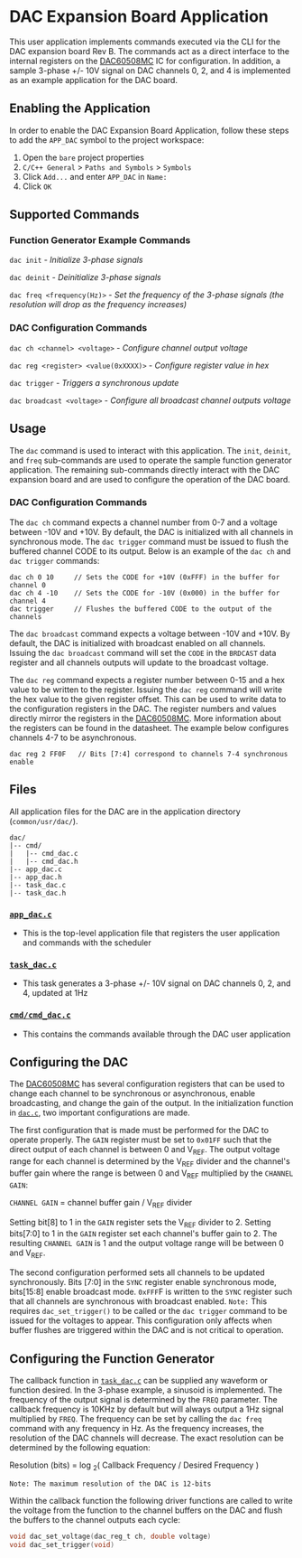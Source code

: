 # DAC Expansion Board Application

This user application implements commands executed via the CLI for the DAC expansion board Rev B. The commands act as a direct interface to the internal registers on the [DAC60508MC](https://github.com/Severson-Group/AMDC-Hardware/blob/develop/Accessories/ExpansionBoard_DAC/REV20200720B/datasheets/dac60508.pdf) IC for configuration. In addition, a sample 3-phase +/- 10V signal on DAC channels 0, 2, and 4 is implemented as an example application for the DAC board.

## Enabling the Application

In order to enable the DAC Expansion Board Application, follow these steps to add the `APP_DAC` symbol to the project workspace:

1. Open the `bare` project properties
2. `C/C++ General` > `Paths and Symbols` > `Symbols`
3. Click `Add...` and enter `APP_DAC` in `Name:`
4. Click `OK`

## Supported Commands

### Function Generator Example Commands
`dac init` - *Initialize 3-phase signals*

`dac deinit` - *Deinitialize 3-phase signals*

`dac freq <frequency(Hz)>` - *Set the frequency of the 3-phase signals (the resolution will drop as the frequency increases)*

### DAC Configuration Commands
`dac ch <channel> <voltage>` - *Configure channel output voltage*

`dac reg <register> <value(0xXXXX)>` - *Configure register value in hex*

`dac trigger` - *Triggers a synchronous update*

`dac broadcast <voltage>` - *Configure all broadcast channel outputs voltage*
    
## Usage

The `dac` command is used to interact with this application. The `init`, `deinit`, and `freq` sub-commands are used to operate the sample function generator application. The remaining sub-commands directly interact with the DAC expansion board and are used to configure the operation of the DAC board.

### DAC Configuration Commands
The `dac ch` command expects a channel number from 0-7 and a voltage between -10V and +10V. By default, the DAC is initialized with all channels in synchronous mode. The `dac trigger` command must be issued to flush the buffered channel CODE to its output. Below is an example of the `dac ch` and `dac trigger` commands:

```
dac ch 0 10     // Sets the CODE for +10V (0xFFF) in the buffer for channel 0
dac ch 4 -10    // Sets the CODE for -10V (0x000) in the buffer for channel 4
dac trigger     // Flushes the buffered CODE to the output of the channels
```

The `dac broadcast` command expects a voltage between -10V and +10V. By default, the DAC is initialized with broadcast enabled on all channels. Issuing the `dac broadcast` command will set the `CODE` in the `BRDCAST` data register and all channels outputs will update to the broadcast voltage.

The `dac reg` command expects a register number between 0-15 and a hex value to be written to the register. Issuing the `dac reg` command will write the hex value to the given register offset. This can be used to write data to the configuration registers in the DAC. The register numbers and values directly mirror the registers in the [DAC60508MC](https://github.com/Severson-Group/AMDC-Hardware/blob/develop/Accessories/ExpansionBoard_DAC/REV20200720B/datasheets/dac60508.pdf). More information about the registers can be found in the datasheet. The example below configures channels 4-7 to be asynchronous.

```
dac reg 2 FF0F   // Bits [7:4] correspond to channels 7-4 synchronous enable
```

## Files

All application files for the DAC are in the application directory (`common/usr/dac/`).

```
dac/
|-- cmd/
|   |-- cmd_dac.c
|   |-- cmd_dac.h
|-- app_dac.c
|-- app_dac.h
|-- task_dac.c
|-- task_dac.h
```

### [`app_dac.c`](app_dac.c)

- This is the top-level application file that registers the user application and commands with the scheduler

### [`task_dac.c`](task_dac.c)

- This task generates a 3-phase +/- 10V signal on DAC channels 0, 2, and 4, updated at 1Hz

### [`cmd/cmd_dac.c`](cmd/cmd_dac.c)

- This contains the commands available through the DAC user application

## Configuring the DAC

The [DAC60508MC](https://github.com/Severson-Group/AMDC-Hardware/blob/develop/Accessories/ExpansionBoard_DAC/REV20200720B/datasheets/dac60508.pdf) has several configuration registers that can be used to change each channel to be synchronous or asynchronous, enable broadcasting, and change the gain of the output. In the initialization function in [`dac.c`](../drv/dac.c), two important configurations are made. 

The first configuration that is made must be performed for the DAC to operate properly. The `GAIN` register must be set to `0x01FF` such that the direct output of each channel is between 0 and V<sub>REF</sub>. The output voltage range for each channel is determined by the V<sub>REF</sub> divider and the channel's buffer gain where the range is between 0 and V<sub>REF</sub> multiplied by the `CHANNEL GAIN`:

 `CHANNEL GAIN` = channel buffer gain / V<sub>REF</sub> divider
  
Setting bit[8] to 1 in the `GAIN` register sets the V<sub>REF</sub> divider to 2. Setting bits[7:0] to 1 in the `GAIN` register set each channel's buffer gain to 2. The resulting `CHANNEL GAIN` is 1 and the output voltage range will be between 0 and V<sub>REF</sub>.
 
The second configuration performed sets all channels to be updated synchronously. Bits [7:0] in the `SYNC` register enable synchronous mode, bits[15:8] enable broadcast mode. `0xFFF`F is written to the `SYNC` register such that all channels are synchronous with broadcast enabled. `Note:` This requires `dac_set_trigger()` to be called or the `dac trigger` command to be issued for the voltages to appear. This configuration only affects when buffer flushes are triggered within the DAC and is not critical to operation.

## Configuring the Function Generator

The callback function in [`task_dac.c`](task_dac.c) can be supplied any waveform or function desired. In the 3-phase example, a sinusoid is implemented. The frequency of the output signal is determined by the `FREQ` parameter. The callback frequency is 10KHz by default but will always output a 1Hz signal multiplied by `FREQ`. The frequency can be set by calling the `dac freq` command with any frequency in Hz. As the frequency increases, the resolution of the DAC channels will decrease. The exact resolution can be determined by the following equation:

Resolution (bits) = log <sub>2</sub>( Callback Frequency / Desired Frequency )

`Note: The maximum resolution of the DAC is 12-bits`

Within the callback function the following driver functions are called to write the voltage from the function to the channel buffers on the DAC and flush the buffers to the channel outputs each cycle:
```C 
void dac_set_voltage(dac_reg_t ch, double voltage)
void dac_set_trigger(void)
```
